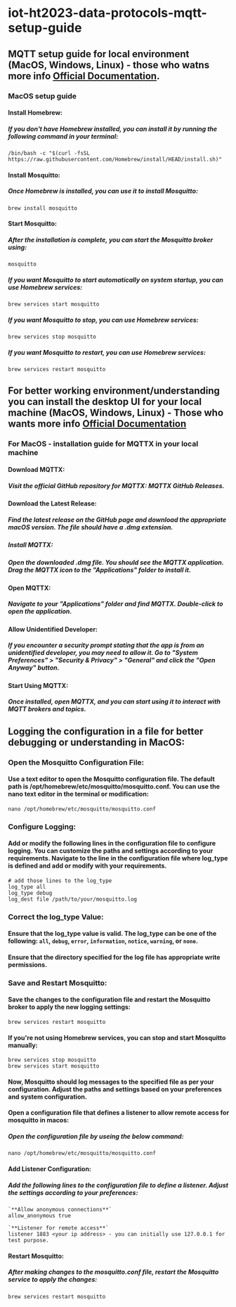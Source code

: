 # iot-ht2023-data-protocols-mqtt-setup-guide
## MQTT setup guide for local environment (MacOS, Windows, Linux) - those who watns more info [Official Documentation](https://mosquitto.org/download/).
### **MacOS setup guide**
#### Install Homebrew:
##### If you don't have Homebrew installed, you can install it by running the following command in your terminal: 
```
/bin/bash -c "$(curl -fsSL https://raw.githubusercontent.com/Homebrew/install/HEAD/install.sh)"
```
#### **Install Mosquitto:**
##### Once Homebrew is installed, you can use it to install Mosquitto:
```
brew install mosquitto
```
#### **Start Mosquitto:**
##### After the installation is complete, you can start the Mosquitto broker using: 
```
mosquitto
```
##### **If you want Mosquitto to start automatically on system startup, you can use Homebrew services:**
```
brew services start mosquitto
```
##### **If you want Mosquitto to stop, you can use Homebrew services:**
```
brew services stop mosquitto
```

##### **If you want Mosquitto to restart, you can use Homebrew services:**
```
brew services restart mosquitto
```

## For better working environment/understanding you can install the desktop UI for your local machine (MacOS, Windows, Linux) - Those who wants more info [Official Documentation](https://mqttx.app/)
### For MacOS - installation guide for MQTTX in your local machine
#### **Download MQTTX:**
##### Visit the official GitHub repository for MQTTX: MQTTX GitHub Releases.

#### **Download the Latest Release:**
##### Find the latest release on the GitHub page and download the appropriate macOS version. The file should have a .dmg extension.

##### **Install MQTTX:**
##### Open the downloaded .dmg file. You should see the MQTTX application. Drag the MQTTX icon to the "Applications" folder to install it.

#### **Open MQTTX:**
##### Navigate to your "Applications" folder and find MQTTX. Double-click to open the application.

#### **Allow Unidentified Developer:**
##### If you encounter a security prompt stating that the app is from an unidentified developer, you may need to allow it. Go to "System Preferences" > "Security & Privacy" > "General" and click the "Open Anyway" button.

#### **Start Using MQTTX:**
##### Once installed, open MQTTX, and you can start using it to interact with MQTT brokers and topics.

## **Logging the configuration in a file for better debugging or understanding in MacOS:**
### **Open the Mosquitto Configuration File:**
#### Use a text editor to open the Mosquitto configuration file. The default path is /opt/homebrew/etc/mosquitto/mosquitto.conf. You can use the nano text editor in the terminal or modification:
```
nano /opt/homebrew/etc/mosquitto/mosquitto.conf

```
### **Configure Logging:**
#### Add or modify the following lines in the configuration file to configure logging. You can customize the paths and settings according to your requirements. Navigate to the line in the configuration file where **log_type** is defined and add or modify with your requirements.
```
# add those lines to the log_type
log_type all
log_type debug
log_dest file /path/to/your/mosquitto.log

```
### **Correct the log_type Value:**
#### Ensure that the log_type value is valid. The **log_type** can be one of the following: `all`, `debug`, `error`, `information`, `notice`, `warning`, or `none`.

#### Ensure that the directory specified for the log file has appropriate write permissions.
### **Save and Restart Mosquitto:**
#### Save the changes to the configuration file and restart the Mosquitto broker to apply the new logging settings:
```
brew services restart mosquitto
```
#### If you're not using Homebrew services, you can stop and start Mosquitto manually:
```
brew services stop mosquitto
brew services start mosquitto

```
#### Now, Mosquitto should log messages to the specified file as per your configuration. Adjust the paths and settings based on your preferences and system configuration.

#### **Open a configuration file that defines a listener to allow remote access for mosquitto in macos:**
##### **Open the configuration file by useing the below command:**
```
nano /opt/homebrew/etc/mosquitto/mosquitto.conf

```
#### **Add Listener Configuration:**
##### Add the following lines to the configuration file to define a listener. Adjust the settings according to your preferences:
```
`**Allow anonymous connections**`
allow_anonymous true

`**Listener for remote access**`
listener 1883 <your ip address> - you can initially use 127.0.0.1 for test purpose.

```
#### **Restart Mosquitto:**
##### After making changes to the mosquitto.conf file, restart the Mosquitto service to apply the changes:
```
brew services restart mosquitto

```
